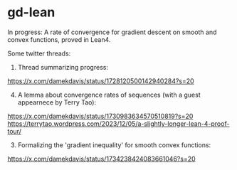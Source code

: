 # gd-lean

In progress: A rate of convergence for gradient descent on smooth and convex functions, proved in Lean4. 

Some twitter threads: 
1. Thread summarizing progress:

https://x.com/damekdavis/status/1728120500142940284?s=20

4. A lemma about convergence rates of sequences (with a guest appearnece by Terry Tao):

https://x.com/damekdavis/status/1730983634570510819?s=20
https://terrytao.wordpress.com/2023/12/05/a-slightly-longer-lean-4-proof-tour/

3. Formalizing the 'gradient inequality' for smooth convex functions:

https://x.com/damekdavis/status/1734238424083661046?s=20
